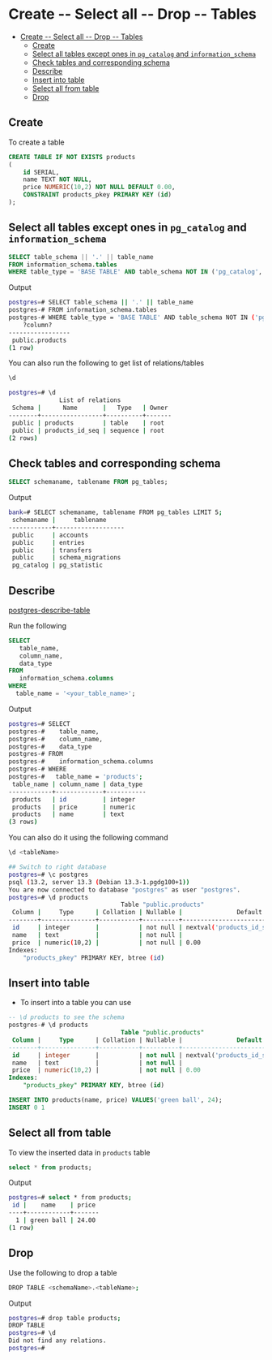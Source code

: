 # Create -- Select all -- Drop -- Tables

- [Create -- Select all -- Drop -- Tables](#create----select-all----drop----tables)
  - [Create](#create)
  - [Select all tables except ones in `pg_catalog` and `information_schema`](#select-all-tables-except-ones-in-pg_catalog-and-information_schema)
  - [Check tables and corresponding schema](#check-tables-and-corresponding-schema)
  - [Describe](#describe)
  - [Insert into table](#insert-into-table)
  - [Select all from table](#select-all-from-table)
  - [Drop](#drop)

## Create

To create a table

```sql
CREATE TABLE IF NOT EXISTS products
(
    id SERIAL,
    name TEXT NOT NULL,
    price NUMERIC(10,2) NOT NULL DEFAULT 0.00,
    CONSTRAINT products_pkey PRIMARY KEY (id)
);
```

## Select all tables except ones in `pg_catalog` and `information_schema`

```sql
SELECT table_schema || '.' || table_name 
FROM information_schema.tables 
WHERE table_type = 'BASE TABLE' AND table_schema NOT IN ('pg_catalog', 'information_schema');
```

Output

```bash
postgres=# SELECT table_schema || '.' || table_name 
postgres-# FROM information_schema.tables 
postgres-# WHERE table_type = 'BASE TABLE' AND table_schema NOT IN ('pg_catalog', 'information_schema');
    ?column?     
-----------------
 public.products
(1 row)
```

You can also run the following to get list of relations/tables

```bash
\d
```

```bash
postgres=# \d
              List of relations
 Schema |      Name       |   Type   | Owner 
--------+-----------------+----------+-------
 public | products        | table    | root
 public | products_id_seq | sequence | root
(2 rows)
```

## Check tables and corresponding schema

```sql
SELECT schemaname, tablename FROM pg_tables;
```

Output

```bash
bank=# SELECT schemaname, tablename FROM pg_tables LIMIT 5;
 schemaname |     tablename     
------------+-------------------
 public     | accounts
 public     | entries
 public     | transfers
 public     | schema_migrations
 pg_catalog | pg_statistic
```

## Describe

[postgres-describe-table](https://www.postgresqltutorial.com/postgresql-describe-table/)

Run the following

```sql
SELECT 
   table_name, 
   column_name, 
   data_type 
FROM 
   information_schema.columns
WHERE 
  table_name = '<your_table_name>';
```

Output

```bash
postgres=# SELECT 
postgres-#    table_name, 
postgres-#    column_name, 
postgres-#    data_type 
postgres-# FROM 
postgres-#    information_schema.columns
postgres-# WHERE 
postgres-#   table_name = 'products';
 table_name | column_name | data_type 
------------+-------------+-----------
 products   | id          | integer
 products   | price       | numeric
 products   | name        | text
(3 rows)
```

You can also do it using the following command

```bash
\d <tableName>
```

```bash
## Switch to right database
postgres=# \c postgres
psql (13.2, server 13.3 (Debian 13.3-1.pgdg100+1))
You are now connected to database "postgres" as user "postgres".
postgres=# \d products
                               Table "public.products"
 Column |     Type      | Collation | Nullable |               Default                
--------+---------------+-----------+----------+--------------------------------------
 id     | integer       |           | not null | nextval('products_id_seq'::regclass)
 name   | text          |           | not null | 
 price  | numeric(10,2) |           | not null | 0.00
Indexes:
    "products_pkey" PRIMARY KEY, btree (id)
```

## Insert into table

- To insert into a table you can use

```sql
-- \d products to see the schema
postgres-# \d products
                               Table "public.products"
 Column |     Type      | Collation | Nullable |               Default                
--------+---------------+-----------+----------+--------------------------------------
 id     | integer       |           | not null | nextval('products_id_seq'::regclass)
 name   | text          |           | not null | 
 price  | numeric(10,2) |           | not null | 0.00
Indexes:
    "products_pkey" PRIMARY KEY, btree (id)
```

```sql
INSERT INTO products(name, price) VALUES('green ball', 24);
INSERT 0 1
```

## Select all from table

To view the inserted data in `products` table

```sql
select * from products;
```

Output

```bash
postgres=# select * from products;
 id |    name    | price 
----+------------+-------
  1 | green ball | 24.00
(1 row)
```

## Drop

Use the following to drop a table

```bash
DROP TABLE <schemaName>.<tableName>;
```

Output

```bash
postgres=# drop table products;
DROP TABLE
postgres=# \d
Did not find any relations.
postgres=#
```
